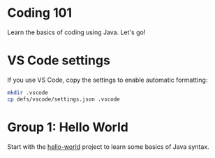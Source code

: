 # Coding 101

Learn the basics of coding using Java. Let's go!

# VS Code settings

If you use VS Code, copy the settings to enable automatic formatting:

```sh
mkdir .vscode
cp defs/vscode/settings.json .vscode
```

# Group 1: Hello World

Start with the [hello-world](./hello-world/) project to learn some basics of Java syntax.


